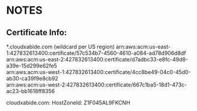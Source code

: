 # NOTES

## Certificate Info:
*.cloudxabide.com  (wildcard per US region)
arn:aws:acm:us-east-1:427832613400:certificate/57c534b7-4560-4610-a084-ad78d906d8df   
arn:aws:acm:us-east-2:427832613400:certificate/d7adbc33-e8fc-49d8-a39e-15d299e62fe5  
arn:aws:acm:us-west-1:427832613400:certificate/4cc8be49-04c0-45d0-ab30-ca39f9e8cb92  
arn:aws:acm:us-west-2:427832613400:certificate/667c1ba5-18d1-473c-ac23-bb1618ff8356

cloudxabide.com:  HostZoneId: Z1F045AL9FKCNH

